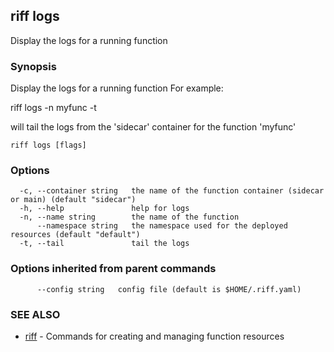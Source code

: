 ## riff logs

Display the logs for a running function

### Synopsis


Display the logs for a running function For example:

riff logs -n myfunc -t

will tail the logs from the 'sidecar' container for the function 'myfunc'



```
riff logs [flags]
```

### Options

```
  -c, --container string   the name of the function container (sidecar or main) (default "sidecar")
  -h, --help               help for logs
  -n, --name string        the name of the function
      --namespace string   the namespace used for the deployed resources (default "default")
  -t, --tail               tail the logs
```

### Options inherited from parent commands

```
      --config string   config file (default is $HOME/.riff.yaml)
```

### SEE ALSO
* [riff](riff.md)	 - Commands for creating and managing function resources

